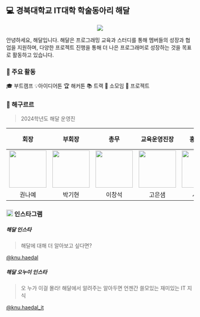 ## 💻 경북대학교 IT대학 학술동아리 해달
<p align="center"><img src="https://velog.velcdn.com/images/ppocchi/post/32705e61-d376-4af9-886f-c1ee587fb0a6/image.png"></p>
안녕하세요, 해달입니다. 해달은 프로그래밍 교육과 스터디를 통해 멤버들의 성장과 협업을 지원하며, 다양한 프로젝트 진행을 통해 더 나은 프로그래머로 성장하는 것을 목표로 활동하고 있습니다.

### 🚀 주요 활동
🎓 부트캠프 💡아이디어톤 🏆 해커톤 📚 트랙 🔎 소모임 🏁 프로젝트

### 👑 해구르르
> 2024학년도 해달 운영진

| 회장 | 부회장 | 총무 | 교육운영진장 | 홍보부장 | 트랙조직위원장 |
| :-----: | :-----: | :-----: | :-----: | :-----: | :-----: |
|[<img src="https://github.com/Kwonnaye.png" width="100px">](https://github.com/Kwonnaye) | [<img src="https://github.com/kiryanchi.png" width="100px">](https://github.com/kiryanchi) |[<img src="https://github.com/lko6981111.png" width="100px">](https://github.com/lko6981111) |[<img src="https://github.com/Koeunsaem.png" width="100px">](https://github.com/Koeunsaem) |[<img src="https://github.com/swisdom784.png" width="100px">](https://github.com/swisdom784) |[<img src="https://github.com/rnjs5540.png" width="100px">](https://github.com/rnjs5540)| 
| 권나예 | 박기현 | 이창석 | 고은샘 | 서지혜 | 권용민 |

### <img src="https://velog.velcdn.com/images/ppocchi/post/e586ae51-9913-42e3-b0c3-f27aea691009/image.png" width="18px"> 인스타그램
##### 해달 인스타
> 해달에 대해 더 알아보고 싶다면?

[@knu.haedal](https://www.instagram.com/knu.haedal/)

##### 해달 오누이 인스타
> 오 누가 이걸 몰라! 해달에서 알려주는 알아두면 언젠간 쓸모있는 재미있는 IT 지식

[@knu.haedal_it](https://www.instagram.com/knu.haedal_it/)
